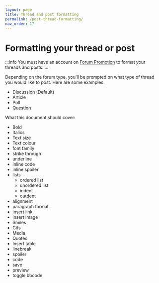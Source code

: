 ```yaml
---
layout: page
title: Thread and post formatting
permalink: /post-thread-formatting/
nav_order: 17
---
```


# Formatting your thread or post

:::info
You must have an account on [Forum Promotion](https://forumpromotion.net/register) to format your threads and posts.
:::

Depending on the forum type, you'll be prompted on what type of thread you would like to post. Here are some examples:

- Discussion (Default)
- Article
- Poll
- Question

What this document should cover:

- Bold
- Italics
- Text size
- Text colour
- font family
- strike through
- underline
- inline code
- inline spoiler
- lists
  - ordered list
  - unordered list
  - indent
  - outdent
- alignment
- paragraph format
- insert link
- insert image
- Smiles
- Gifs
- Media
- Quotes
- Insert table
- linebreak
- spoiler
- code
- save
- preview
- toggle bbcode
